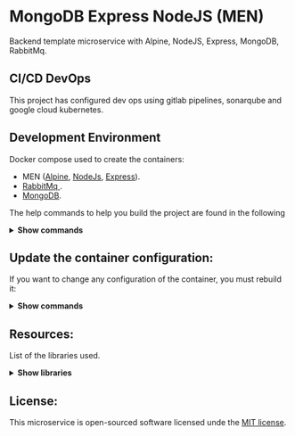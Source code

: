 # MongoDB Express NodeJS (MEN)

Backend template microservice with Alpine, NodeJS, Express, MongoDB, RabbitMq.

## CI/CD DevOps

This project has configured dev ops using gitlab pipelines, sonarqube and google cloud kubernetes.

## Development Environment

Docker compose used to create the containers:

- MEN ([Alpine](https://www.alpinelinux.org/), [NodeJs](https://nodejs.org/en), [Express](https://expressjs.com/)).
- [RabbitMq ](https://www.rabbitmq.com/).
- [MongoDB](https://www.mongodb.com/docs/).

The help commands to help you build the project are found in the following

<details><summary><b> Show commands </b></summary>

- Command to run tests: `npm run test`

- Command to run in development with nodemon: `npm run dev`

- Command to run in stage or production: `npm run start`

- Command to run eslint fix: `npm run lint:fix`

</details>

## Update the container configuration:

If you want to change any configuration of the container, you must rebuild it:

<details><summary><b> Show commands </b></summary>

#### Build service:
```shell
docker compose up -d --no-deps --build {service-name}
```
or
```shell
docker compose -f "docker-compose-dev.yml" up -d --build
```

#### View container logs:
```shell
docker container logs { id container } -f
```

#### Connect to the container:
```shell
docker compose exec {service-name} bash
```
ó
```shell
docker exec -it {service-name} sh
```

#### Delete all:
```shell
docker compose down --rmi all
```

#### Restart:
```shell
docker compose restart
```

#### Stop:
```shell
docker compose stop
```

#### Down
```shell
docker compose down -v
```

#### Copy packets from container to host
```shell
docker cp {service-name}:./usr/src/app/package.json /{HOST_DIR}
```

and
```shell
docker cp {service-name}:./usr/src/app/package-lock.json /{HOST_DIR}
```


</details>

## Resources:
List of the libraries used.

<details><summary><b> Show libraries </b></summary>

> Dependencies:

- [amqplib](https://www.npmjs.com/package/amqplib)
- [cookie-parser](https://www.npmjs.com/package/cookie-parser)
- [debug](https://www.npmjs.com/package/debug)
- [dotenv](https://www.npmjs.com/package/dotenv)
- [express](https://www.npmjs.com/package/express)
- [http-errors](https://www.npmjs.com/package/http-errors)
- [mongoose](https://www.npmjs.com/package/mongoose)
- [morgan](https://www.npmjs.com/package/morgan)
- [pug](https://www.npmjs.com/package/pug)
- [uuid](https://www.npmjs.com/package/uuid)

> Dev Dependencies:

- [eslint](https://www.npmjs.com/package/eslint)
- [eslint-config-standard](https://www.npmjs.com/package/eslint-config-standard)
- [eslint-plugin-import](https://www.npmjs.com/package/eslint-plugin-import)
- [eslint-plugin-n](https://www.npmjs.com/package/eslint-plugin-n)    
- [eslint-plugin-promise](https://www.npmjs.com/package/eslint-plugin-promise)
- [eslint-plugin-standard](https://www.npmjs.com/package/eslint-plugin-standard)
- [jest](https://www.npmjs.com/package/jest)
- [nodemon](https://www.npmjs.com/package/nodemon)
- [supertest](https://www.npmjs.com/package/supertest)

</details>

## License:

This microservice is open-sourced software licensed unde the [MIT license](https://opensource.org/licenses/MIT).